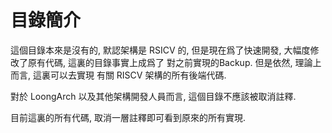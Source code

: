 # 目錄簡介

這個目錄本來是沒有的, 默認架構是 RSICV 的, 但是現在爲了快速開發, 大幅度修改了原有代碼, 這裏的目錄事實上成爲了 對之前實現的Backup.
但是依然, 理論上而言, 這裏可以去實現 有關 RISCV 架構的所有後端代碼.

對於 LoongArch 以及其他架構開發人員而言, 這個目錄不應該被取消註釋.

目前這裏的所有代碼, 取消一層註釋即可看到原來的所有實現.

